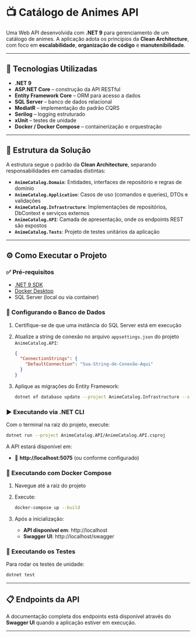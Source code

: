 # 📺 Catálogo de Animes API

Uma Web API desenvolvida com **.NET 9** para gerenciamento de um catálogo de animes. A aplicação adota os princípios da **Clean Architecture**, com foco em **escalabilidade**, **organização de código** e **manutenibilidade**.

---

## 🚀 Tecnologias Utilizadas

- **.NET 9**
- **ASP.NET Core** – construção da API RESTful
- **Entity Framework Core** – ORM para acesso a dados
- **SQL Server** – banco de dados relacional
- **MediatR** – implementação do padrão CQRS
- **Serilog** – logging estruturado
- **xUnit** – testes de unidade
- **Docker / Docker Compose** – containerização e orquestração

---

## 🧱 Estrutura da Solução

A estrutura segue o padrão da **Clean Architecture**, separando responsabilidades em camadas distintas:

- **`AnimeCatalog.Domain`**: Entidades, interfaces de repositório e regras de domínio
- **`AnimeCatalog.Application`**: Casos de uso (comandos e queries), DTOs e validações
- **`AnimeCatalog.Infrastructure`**: Implementações de repositórios, DbContext e serviços externos
- **`AnimeCatalog.API`**: Camada de apresentação, onde os endpoints REST são expostos
- **`AnimeCatalog.Tests`**: Projeto de testes unitários da aplicação

---

## ⚙️ Como Executar o Projeto

### ✅ Pré-requisitos

- [.NET 9 SDK](https://dotnet.microsoft.com/download/dotnet/9.0)
- [Docker Desktop](https://www.docker.com/products/docker-desktop)
- SQL Server (local ou via container)

### 💾 Configurando o Banco de Dados

1. Certifique-se de que uma instância do SQL Server está em execução
2. Atualize a string de conexão no arquivo `appsettings.json` do projeto `AnimeCatalog.API`:

   ```json
   {
     "ConnectionStrings": {
       "DefaultConnection": "Sua-String-de-Conexão-Aqui"
     }
   }
   ```

3. Aplique as migrações do Entity Framework:

   ```bash
   dotnet ef database update --project AnimeCatalog.Infrastructure --startup-project AnimeCatalog.API
   ```

### ▶️ Executando via .NET CLI

Com o terminal na raiz do projeto, execute:

```bash
dotnet run --project AnimeCatalog.API/AnimeCatalog.API.csproj
```

A API estará disponível em:
- 📍 **http://localhost:5075** (ou conforme configurado)

### 🐳 Executando com Docker Compose

1. Navegue até a raiz do projeto
2. Execute:

   ```bash
   docker-compose up --build
   ```

3. Após a inicialização:
   - **API disponível em**: http://localhost
   - **Swagger UI**: http://localhost/swagger

### 🧪 Executando os Testes

Para rodar os testes de unidade:

```bash
dotnet test
```

---

## 📋 Endpoints da API

A documentação completa dos endpoints está disponível através do **Swagger UI** quando a aplicação estiver em execução.

---